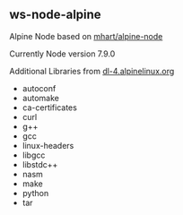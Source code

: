 ## ws-node-alpine

Alpine Node based on [mhart/alpine-node](https://github.com/mhart/alpine-node)


Currently Node version 7.9.0

Additional Libraries from [dl-4.alpinelinux.org](http://dl-4.alpinelinux.org)
- autoconf
- automake 
- ca-certificates
- curl
- g++
- gcc
- linux-headers
- libgcc
- libstdc++
- nasm
- make
- python
- tar

